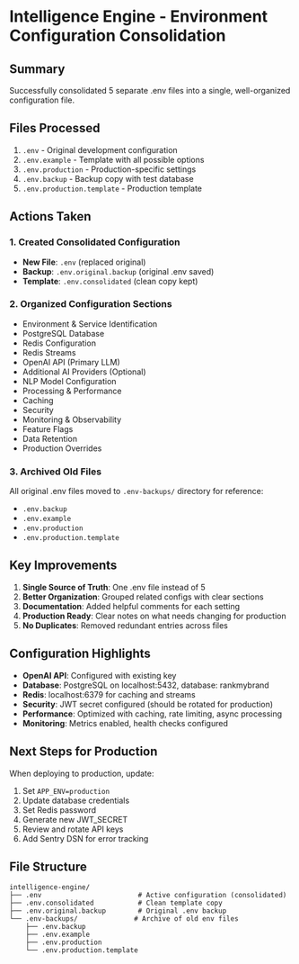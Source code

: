 # Intelligence Engine - Environment Configuration Consolidation

## Summary
Successfully consolidated 5 separate .env files into a single, well-organized configuration file.

## Files Processed
1. `.env` - Original development configuration
2. `.env.example` - Template with all possible options
3. `.env.production` - Production-specific settings
4. `.env.backup` - Backup copy with test database
5. `.env.production.template` - Production template

## Actions Taken

### 1. Created Consolidated Configuration
- **New File**: `.env` (replaced original)
- **Backup**: `.env.original.backup` (original .env saved)
- **Template**: `.env.consolidated` (clean copy kept)

### 2. Organized Configuration Sections
- Environment & Service Identification
- PostgreSQL Database
- Redis Configuration
- Redis Streams
- OpenAI API (Primary LLM)
- Additional AI Providers (Optional)
- NLP Model Configuration
- Processing & Performance
- Caching
- Security
- Monitoring & Observability
- Feature Flags
- Data Retention
- Production Overrides

### 3. Archived Old Files
All original .env files moved to `.env-backups/` directory for reference:
- `.env.backup`
- `.env.example`
- `.env.production`
- `.env.production.template`

## Key Improvements
1. **Single Source of Truth**: One .env file instead of 5
2. **Better Organization**: Grouped related configs with clear sections
3. **Documentation**: Added helpful comments for each setting
4. **Production Ready**: Clear notes on what needs changing for production
5. **No Duplicates**: Removed redundant entries across files

## Configuration Highlights
- **OpenAI API**: Configured with existing key
- **Database**: PostgreSQL on localhost:5432, database: rankmybrand
- **Redis**: localhost:6379 for caching and streams
- **Security**: JWT secret configured (should be rotated for production)
- **Performance**: Optimized with caching, rate limiting, async processing
- **Monitoring**: Metrics enabled, health checks configured

## Next Steps for Production
When deploying to production, update:
1. Set `APP_ENV=production`
2. Update database credentials
3. Set Redis password
4. Generate new JWT_SECRET
5. Review and rotate API keys
6. Add Sentry DSN for error tracking

## File Structure
```
intelligence-engine/
├── .env                        # Active configuration (consolidated)
├── .env.consolidated           # Clean template copy
├── .env.original.backup        # Original .env backup
└── .env-backups/              # Archive of old env files
    ├── .env.backup
    ├── .env.example
    ├── .env.production
    └── .env.production.template
```